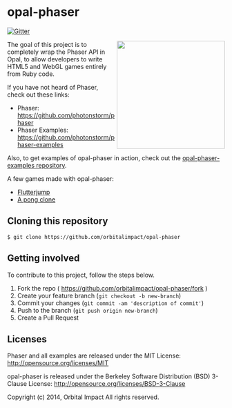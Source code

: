 # opal-phaser

[![Gitter](https://badges.gitter.im/Join%20Chat.svg)](https://gitter.im/orbitalimpact/opal-phaser?utm_source=badge&utm_medium=badge&utm_campaign=pr-badge&utm_content=badge)

<img align="right" width="250" src="https://raw.githubusercontent.com/orbitalimpact/opal-phaser/master/common/images/logo.png">

The goal of this project is to completely wrap the Phaser API in Opal, to allow developers to write HTML5 and WebGL games entirely from Ruby code.

If you have not heard of Phaser, check out these links:

* Phaser: https://github.com/photonstorm/phaser
* Phaser Examples: https://github.com/photonstorm/phaser-examples

Also, to get examples of opal-phaser in action, check out the [opal-phaser-examples repository](https://github.com/orbitalimpact/opal-phaser-examples).

A few games made with opal-phaser:

* [Flutterjump](https://github.com/orbitalimpact/flutterjump)
* [A pong clone](https://github.com/opengamedev/pong-opal-phaser)

## Cloning this repository

```
$ git clone https://github.com/orbitalimpact/opal-phaser
```

## Getting involved

To contribute to this project, follow the steps below.

1. Fork the repo ( https://github.com/orbitalimpact/opal-phaser/fork )
2. Create your feature branch (`git checkout -b new-branch`)
3. Commit your changes (`git commit -am 'description of commit'`)
4. Push to the branch (`git push origin new-branch`)
5. Create a Pull Request

## Licenses

Phaser and all examples are released under the MIT License: http://opensource.org/licenses/MIT

opal-phaser is released under the Berkeley Software Distribution (BSD) 3-Clause License: http://opensource.org/licenses/BSD-3-Clause

Copyright (c) 2014, Orbital Impact
All rights reserved.
